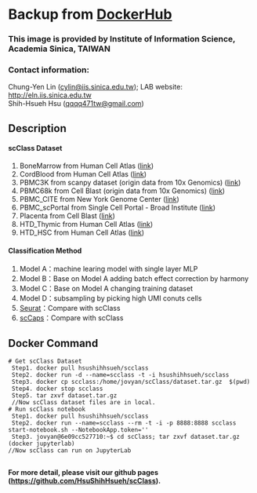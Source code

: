 # Backup from <a href="https://hub.docker.com/r/hsushihhsueh/scclass">DockerHub</a>
### This image is provided by Institute of Information Science, Academia Sinica, TAIWAN
### Contact information:
Chung-Yen Lin (cylin@iis.sinica.edu.tw); LAB website: http://eln.iis.sinica.edu.tw<br>
Shih-Hsueh Hsu (qqqq471tw@gmail.com)
## Description
#### scClass Dataset
1) BoneMarrow from  Human  Cell  Atlas ([link](https://github.com/HsuShihHsueh/scClass/releases/download/v2022.3.dataset/BoneMarrow.h5ad.gz))<br>
2) CordBlood  from  Human  Cell  Atlas ([link](https://github.com/HsuShihHsueh/scClass/releases/download/v2022.3.dataset/CordBlood.h5ad.gz))<br>
3) PBMC3K from scanpy dataset (origin data from 10x Genomics) ([link](https://github.com/HsuShihHsueh/scClass/releases/download/v2022.3.dataset/PBMC3K.h5ad.gz))<br>
4) PBMC68k from Cell Blast (origin data from 10x Genomics) ([link](https://github.com/HsuShihHsueh/scClass/releases/download/v2022.3.dataset/PBMC68k.h5ad.gz))<br>
5) PBMC_CITE from New  York Genome  Center ([link](https://github.com/HsuShihHsueh/scClass/releases/download/v2022.3.dataset/PBMC_CITE.h5ad.gz))<br>
6) PBMC_scPortal  from Single Cell Portal - Broad Institute ([link](https://github.com/HsuShihHsueh/scClass/releases/download/v2022.3.dataset/PBMC_scPortal.h5ad.gz))<br>
7) Placenta from Cell Blast ([link](https://github.com/HsuShihHsueh/scClass/releases/download/v2022.3.dataset/Placenta.h5ad.gz))<br>
8) HTD_Thymic from Human  Cell  Atlas ([link](https://github.com/HsuShihHsueh/scClass/releases/download/v2022.3.dataset/HTD_Thymic.h5ad.gz))<br>
9) HTD_HSC from Human  Cell  Atlas ([link](https://github.com/HsuShihHsueh/scClass/releases/download/v2022.3.dataset/HTD_HSC.h5ad.gz))<br>
#### Classification Method
1) Model A：machine learing model with single layer MLP<br>
2) Model B：Base on Model A adding batch effect correction by harmony<br>
3) Model C：Base on Model A changing training dataset<br>
4) Model D：subsampling by picking high UMI conuts cells <br>
5) [Seurat](https://www.cell.com/cell/fulltext/S0092-8674(19)30559-8)：Compare with scClass<br>
6) [scCaps](https://www.nature.com/articles/s42256-020-00244-4)：Compare with scClass<br>
## Docker Command
```
# Get scClass Dataset
 Step1. docker pull hsushihhsueh/scclass
 Step2. docker run -d --name=scclass -t -i hsushihhsueh/scclass
 Step3. docker cp scclass:/home/jovyan/scClass/dataset.tar.gz  $(pwd)
 Step4. docker stop scclass
 Step5. tar zxvf dataset.tar.gz 
 //Now scClass dataset files are in local.
# Run scClass notebook
 Step1. docker pull hsushihhsueh/scclass
 Step2. docker run --name=scclass --rm -t -i -p 8888:8888 scclass start-notebook.sh --NotebookApp.token=''
 Step3. jovyan@6e09cc527710:~$ cd scClass; tar zxvf dataset.tar.gz (docker jupyterlab)
//Now scClass can run on JupyterLab
```
## 
**For more detail, please visit our github pages (https://github.com/HsuShihHsueh/scClass).**
